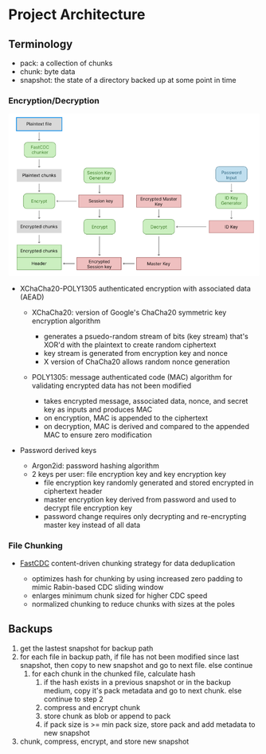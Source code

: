 # Project Architecture

## Terminology

- pack: a collection of chunks
- chunk: byte data
- snapshot: the state of a directory backed up at some point in time

### Encryption/Decryption

![Crypto Workflow](./img/crypto-workflow.png)

- XChaCha20-POLY1305 authenticated encryption with associated data (AEAD)

  - XChaCha20: version of Google's ChaCha20 symmetric key encryption algorithm

    - generates a psuedo-random stream of bits (key stream) that's XOR'd with the plaintext to create random ciphertext
    - key stream is generated from encryption key and nonce
    - X version of ChaCha20 allows random nonce generation

  - POLY1305: message authenticated code (MAC) algorithm for validating encrypted data has not been modified

    - takes encrypted message, associated data, nonce, and secret key as inputs and produces MAC
    - on encryption, MAC is appended to the ciphertext
    - on decryption, MAC is derived and compared to the appended MAC to ensure zero modification

- Password derived keys
  - Argon2id: password hashing algorithm
  - 2 keys per user: file encryption key and key encryption key
    - file encryption key randomly generated and stored encrypted in ciphertext header
    - master encryption key derived from password and used to decrypt file encryption key
    - password change requires only decrypting and re-encrypting master key instead of all data

### File Chunking

- [FastCDC](https://www.usenix.org/system/files/conference/atc16/atc16-paper-xia.pdf) content-driven chunking strategy for data deduplication

  - optimizes hash for chunking by using increased zero padding to mimic Rabin-based CDC sliding window
  - enlarges minimum chunk sized for higher CDC speed
  - normalized chunking to reduce chunks with sizes at the poles

## Backups

1. get the lastest snapshot for backup path
2. for each file in backup path, if file has not been modified since last snapshot, then copy to new snapshot and go to next file. else continue
   1. for each chunk in the chunked file, calculate hash
      1. if the hash exists in a previous snapshot or in the backup medium, copy it's pack metadata and go to next chunk. else continue to step 2
      2. compress and encrypt chunk
      3. store chunk as blob or append to pack
      4. if pack size is >= min pack size, store pack and add metadata to new snapshot
3. chunk, compress, encrypt, and store new snapshot
